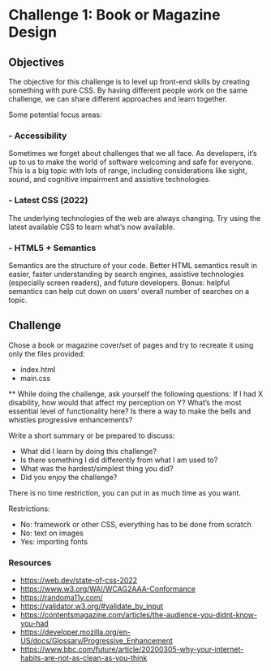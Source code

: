 # Challenge 1: Book or Magazine Design

## Objectives
The objective for this challenge is to level up front-end skills by creating something with pure CSS. By having different people work on the same challenge, we can share different approaches and learn together.

Some potential focus areas:

### - Accessibility
Sometimes we forget about challenges that we all face. As developers, it’s up to us to make the world of software welcoming and safe for everyone. This is a big topic with lots of range, including considerations like sight, sound, and cognitive impairment and assistive technologies.

### - Latest CSS (2022)
The underlying technologies of the web are always changing. Try using the latest available CSS to learn what’s now available.

### - HTML5 + Semantics
Semantics are the structure of your code. Better HTML semantics result in easier, faster understanding by search engines, assistive technologies (especially screen readers), and future developers. Bonus: helpful semantics can help cut down on users’ overall number of searches on a topic.

## Challenge
Chose a book or magazine cover/set of pages and try to recreate it using only the files provided:
- index.html
- main.css

** While doing the challenge, ask yourself the following questions:
If I had X disability, how would that affect my perception on Y?
What’s the most essential level of functionality here? Is there a way to make the bells and whistles progressive enhancements? 

Write a short summary or be prepared to discuss:
- What did I learn by doing this challenge?
- Is there something I did differently from what I am used to?
- What was the hardest/simplest thing you did?
- Did you enjoy the challenge?

There is no time restriction, you can put in as much time as you want.

Restrictions:
- No: framework or other CSS, everything has to be done from scratch
- No: text on images
- Yes: importing fonts


### Resources
- https://web.dev/state-of-css-2022
- https://www.w3.org/WAI/WCAG2AAA-Conformance
- https://randoma11y.com/
- https://validator.w3.org/#validate_by_input
- https://contentsmagazine.com/articles/the-audience-you-didnt-know-you-had
- https://developer.mozilla.org/en-US/docs/Glossary/Progressive_Enhancement
- https://www.bbc.com/future/article/20200305-why-your-internet-habits-are-not-as-clean-as-you-think
